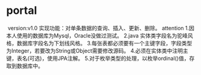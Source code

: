 # portal
 version:v1.0
  实现功能：对单条数据的查询、插入、更新、删除。
 attention
 1.因本人使用的数据库为Mysql，Oracle没做过测试。
 2.java 实体类字段名为驼峰风格，数据库字段名为下划线风格。
 3.每张表都必须要有一个主键字段，字段类型为Integer，若要改为String或Object需要修改源码。
 4.必须在实体类中注明主键，表名(可选)，使用JPA注解。
 5.对于枚举类型的处理，以枚举ordinal()值，存取到数据库中。
